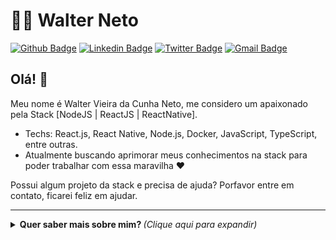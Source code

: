 # :man_technologist: Walter Neto

[![Github Badge](https://img.shields.io/badge/-Github-000?style=flat-square&logo=Github&logoColor=white&link=https://github.com/wvcneto)](https://github.com/wvcneto)
[![Linkedin Badge](https://img.shields.io/badge/-LinkedIn-blue?style=flat-square&logo=Linkedin&logoColor=white&link=https://www.linkedin.com/in/wvcneto)](https://www.linkedin.com/in/wvcneto)
[![Twitter Badge](https://img.shields.io/badge/-Twitter-1ca0f1?style=flat-square&labelColor=1ca0f1&logo=twitter&logoColor=white&link=https://twitter.com/wvcneto)](https://twitter.com/wvcneto)
[![Gmail Badge](https://img.shields.io/badge/-Gmail-c14438?style=flat-square&logo=Gmail&logoColor=white&link=mailto:wvcneto@gmail.com)](mailto:wvcneto@gmail.com)

## Olá! 👋

Meu nome é Walter Vieira da Cunha Neto, me considero um apaixonado pela Stack [NodeJS | ReactJS | ReactNative].
- Techs: React.js, React Native, Node.js, Docker, JavaScript, TypeScript, entre outras.
- Atualmente buscando aprimorar meus conhecimentos na stack para poder trabalhar com essa maravilha :heart:

Possui algum projeto da stack e precisa de ajuda? Porfavor entre em contato, ficarei feliz em ajudar.

---

<details>
  <summary> <b> Quer saber mais sobre mim? </b> <i>(Clique aqui para expandir)</i> </summary>
  <br>

  [![Github Status](https://github-readme-stats.vercel.app/api?username=wvcneto&show_icons=true&title_color=fff&icon_color=79ff97&text_color=9f9f9f&bg_color=151515)](https://github.com/wvcneto/wvcneto)

## Algumas tecnologias

<img src="https://github.com/Quadrified/Quadrified/blob/master/assets/svg/dev/languages/js.svg" alt="js" style="vertical-align:top; margin:4px">
<img src="https://github.com/Quadrified/Quadrified/blob/master/assets/svg/dev/frameworks/react.svg" alt="react" style="vertical-align:top; margin:4px">
<img src="https://github.com/Quadrified/Quadrified/blob/master/assets/svg/dev/languages/html.svg" alt="html" style="vertical-align:top; margin:4px">
<img src="https://github.com/Quadrified/Quadrified/blob/master/assets/svg/dev/services/dockerhub.svg" alt="dockerhub" style="vertical-align:top; margin:4px">
<img src="https://github.com/Quadrified/Quadrified/blob/master/assets/svg/dev/services/npm.svg" alt="npm" style="vertical-align:top; margin:4px">
<img src="https://github.com/Quadrified/Quadrified/blob/master/assets/svg/dev/tools/visualstudio_code.svg" alt="vscode" style="vertical-align:top; margin:4px">
<img src="https://github.com/Quadrified/Quadrified/blob/master/assets/svg/dev/tools/powershell.svg" alt="powershell" style="vertical-align:top; margin:4px">
<img src="https://github.com/Quadrified/Quadrified/blob/master/assets/svg/dev/tools/bash.svg" alt="bash" style="vertical-align:top; margin:4px">
<img src="https://github.com/Quadrified/Quadrified/blob/master/assets/svg/dev/misc/desktop.svg" alt="desktop" style="vertical-align:top; margin:4px">
<img src="https://github.com/Quadrified/Quadrified/blob/master/assets/svg/dev/misc/web.svg" alt="web" style="vertical-align:top; margin:4px">
<img src="https://github.com/Quadrified/Quadrified/blob/master/assets/svg/dev/misc/mobile.svg" alt="mobile" style="vertical-align:top; margin:4px">
</details>
